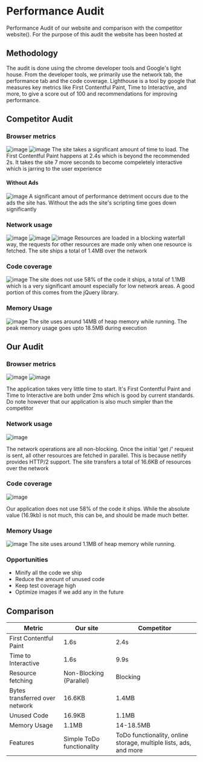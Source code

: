 # Performance Audit

Performance Audit of our website and comparison with the competitor website([](todolistme.net)). For the purpose of this audit the website has been hosted at [](https://gallant-kilby-6d478e.netlify.app/)

## Methodology
The audit is done using the chrome developer tools and Google's light house. From the developer tools, we primarily use the network tab, the performance tab and the code coverage. Lighthouse is a tool by google that measures key metrics like First Contentful Paint, Time to Interactive, and more, to give a score out of 100 and recommendations for improving performance.

## Competitor Audit

### Browser metrics
![image](../img/comp-browser-metrics.png)
![image](../img/comp-lighthouse.png)
The site takes a significant amount of time to load. The First Contentful Paint happens at 2.4s which is beyond the recommended 2s. It takes the site 7 more seconds to become compeletely interactive which is jarring to the user experience

#### Without Ads
![image](../img/comp-woads-browser-metrics.png)
A significant amout of performance detriment occurs due to the ads the site has. Without the ads the site's scripting time goes down significantly

### Network usage
![image](../img/comp-network-1.png)
![image](../img/comp-network-2.png)
![image](../img/comp-network-3.png)
Resources are loaded in a blocking waterfall way, the requests for other resources are made only when one resource is fetched. The site ships a total of 1.4MB over the network

### Code coverage
![image](../img/comp-coverage.png)
The site does not use 58% of the code it ships, a total of 1.1MB which is a very significant amount especially for low network areas. A good portion of this comes from the jQuery library.

### Memory Usage
![image](../img/comp-memory.png)
The site uses around 14MB of heap memory while running. The peak memory usage goes upto 18.5MB during execution

## Our Audit

### Browser metrics
![image](../img/our-browser-metrics.png)
![image](../img/our-lighthouse.png)

The application takes very little time to start. It's First Contentful Paint and Time to Interactive are both under 2ms which is good by current standards. Do note however that our application is also much simpler than the competitor

### Network usage
![image](../img/our-network.png)

The network operations are all non-blocking. Once the initial 'get /' request is sent, all other resources are fetched in parallel. This is because netlify provides HTTP/2 support. The site transfers a total of 16.6KB of resources over the network

### Code coverage
![image](../img/our-coverage.png)

Our application does not use 58% of the code it ships. While the absolute value (16.9kb) is not much, this can be, and should be made much better.

### Memory Usage
![image](../img/our-memory.png)
The site uses around 1.1MB of heap memory while running.

### Opportunities
* Minify all the code we ship
* Reduce the amount of unused code
* Keep test coverage high
* Optimize images if we add any in the future

## Comparison

| Metric | Our site | Competitor |
| ------ | -------- | ---------- |
| First Contentful Paint | 1.6s | 2.4s |
| Time to Interactive | 1.6s | 9.9s |
| Resource fetching | Non-Blocking (Parallel) | Blocking |
| Bytes transferred over network | 16.6KB | 1.4MB |
| Unused Code | 16.9KB | 1.1MB |
| Memory Usage | 1.1MB | 14-18.5MB |
| Features | Simple ToDo functionality | ToDo functionality, online storage, multiple lists, ads, and more |
